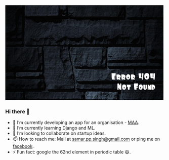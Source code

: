 <img src="https://github.com/samar-1601/samar-1601/blob/master/github_readme_pic.jpg" alt="alt text" width="500" height="300">

### Hi there 👋

<!-- **samar-1601/samar-1601** is a ✨ _special_ ✨ repository because its `README.md` (this file) appears on your GitHub profile.-->


- 🔭 I’m currently developing an app for an organisation - [MAA](https://github.com/March-Against-Anemia).
- 🌱 I’m currently learning Django and ML.
- 👯 I’m looking to collaborate on startup ideas.<!--- 🤔 I’m looking for help with Machine Learning.   💬 Ask me about ... -->
- 📫 How to reach me: Mail at samar.pp.singh@gmail.com or ping me on [facebook](https://www.facebook.com/samar.pp.singh/).
- ⚡ Fun fact: google the 62nd element in periodic table 😄.



